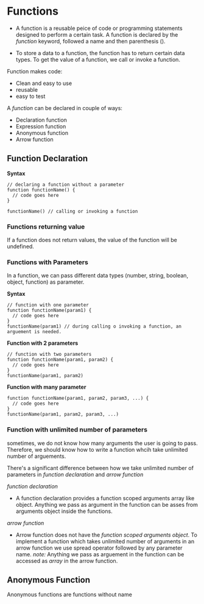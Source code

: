 # Functions
+ A function is a reusable peice of code or programming statements designed to perform a certain task. A function is declared by the *function* keyword, followed a name and then parenthesis ().

+ To store a data to a function, the function has to return certain data types. To get the value of a function, we call or invoke a function.

Function makes code:
- Clean and easy to use
- reusable
- easy to test

A *function* can be declared in couple of ways:
* Declaration function
* Expression function
* Anonymous function
* Arrow function

## Function Declaration
**Syntax**
```
// declaring a function without a parameter
function functionName() {
  // code goes here
}

functionName() // calling or invoking a function
```
### Functions returning value
If a function does not return values, the value of the function will be undefined.

### Functions with Parameters
In a function, we can pass different data types (number, string, boolean, object, function) as parameter.

**Syntax**
```
// function with one parameter
function functionName(param1) {
  // code goes here
}
functionName(param1) // during calling o invoking a function, an arguement is needed.
```

**Function with 2 parameters**
```
// function with two parameters
function functionName(param1, param2) {
  // code goes here
}
functionName(param1, param2) 
```

**Function with many parameter**
```
function functionName(param1, param2, param3, ...) {
  // code goes here
}
functionName(param1, param2, param3, ...)
```

### Function with unlimited number of parameters
sometimes, we do not know how many arguments the user is going to pass. Therefore, we should know how to write a function whcih take unlimited number of arguements.

There's a significant difference between how we take unlimited number of parameters in *function declaration* and *arrow function* 

*function declaration*
* A function declaration provides a function scoped arguments array like object. Anything we pass as argument in the function can be asses from arguments object inside the functions.

*arrow function*
* Arrow function does not have the *function scoped arguments object*. To implement a function which takes unlimited number of arguments in an arrow function we use spread operator followed by any parameter name.
*note:* Anything we pass as arguement in the function can be accessed as *array* in the arrow function.

## Anonymous Function
Anonymous functions are functions without name